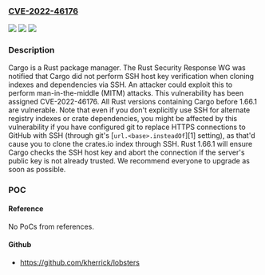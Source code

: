 ### [CVE-2022-46176](https://cve.mitre.org/cgi-bin/cvename.cgi?name=CVE-2022-46176)
![](https://img.shields.io/static/v1?label=Product&message=cargo&color=blue)
![](https://img.shields.io/static/v1?label=Version&message=%3D%20%3C%3D%200.67.0%20&color=brighgreen)
![](https://img.shields.io/static/v1?label=Vulnerability&message=CWE-347%3A%20Improper%20Verification%20of%20Cryptographic%20Signature&color=brighgreen)

### Description

Cargo is a Rust package manager. The Rust Security Response WG was notified that Cargo did not perform SSH host key verification when cloning indexes and dependencies via SSH. An attacker could exploit this to perform man-in-the-middle (MITM) attacks. This vulnerability has been assigned CVE-2022-46176. All Rust versions containing Cargo before 1.66.1 are vulnerable. Note that even if you don't explicitly use SSH for alternate registry indexes or crate dependencies, you might be affected by this vulnerability if you have configured git to replace HTTPS connections to GitHub with SSH (through git's [`url.<base>.insteadOf`][1] setting), as that'd cause you to clone the crates.io index through SSH. Rust 1.66.1 will ensure Cargo checks the SSH host key and abort the connection if the server's public key is not already trusted. We recommend everyone to upgrade as soon as possible.

### POC

#### Reference
No PoCs from references.

#### Github
- https://github.com/kherrick/lobsters

